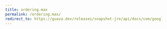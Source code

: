 ```yaml
---
title: ordering.max
permalink: /ordering.max/
redirect_to: https://guava.dev/releases/snapshot-jre/api/docs/com/google/common/collect/Ordering.html#max-E-E-
---
```

